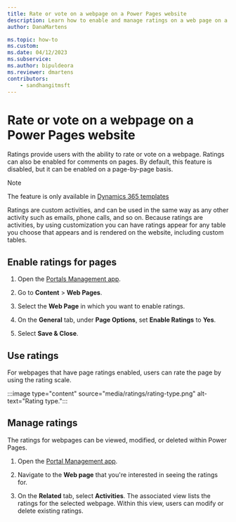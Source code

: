 ```yaml
---
title: Rate or vote on a webpage on a Power Pages website
description: Learn how to enable and manage ratings on a web page on a Power Pages website.
author: DanaMartens

ms.topic: how-to
ms.custom: 
ms.date: 04/12/2023
ms.subservice: 
ms.author: bipuldeora
ms.reviewer: dmartens
contributors:
    - sandhangitmsft
---
```


# Rate or vote on a webpage on a Power Pages website

Ratings provide users with the ability to rate or vote on a webpage. Ratings can also be enabled for comments on pages. By default, this feature is disabled, but it can be enabled on a page-by-page basis.

> [!NOTE]
> The feature is only available in [Dynamics 365 templates](../templates/dynamics-365-apps/overview.md)

Ratings are custom activities, and can be used in the same way as any other activity such as emails, phone calls, and so on. Because ratings are activities, by using customization you can have ratings appear for any table you choose that appears and is rendered on the website, including custom tables.

## Enable ratings for pages

1. Open the [Portals Management app](portal-management-app.md).

2. Go to **Content** > **Web Pages**.

3. Select the **Web Page** in which you want to enable ratings.

4. On the **General** tab, under **Page Options**, set **Enable Ratings** to **Yes**.

5. Select **Save & Close**.

## Use ratings

For webpages that have page ratings enabled, users can rate the page by using the rating scale.

:::image type="content" source="media/ratings/rating-type.png" alt-text="Rating type.":::

## Manage ratings

The ratings for webpages can be viewed, modified, or deleted within Power Pages.

1. Open the [Portal Management app](portal-management-app.md).

1. Navigate to the **Web page** that you're interested in seeing the ratings for.

1. On the **Related** tab, select **Activities**. The associated view lists the ratings for the selected webpage. Within this view, users can modify or delete existing ratings.


